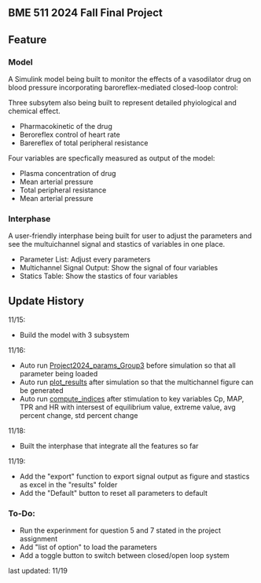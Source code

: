 ## BME 511 2024 Fall Final Project

## Feature

### Model
A Simulink model being built to monitor the effects of a vasodilator drug on blood pressure 
incorporating baroreflex-mediated closed-loop control: 

Three subsytem also being built to represent detailed phyiological and chemical effect.
- Pharmacokinetic of the drug
- Beroreflex control of heart rate
- Barereflex of total peripheral resistance

Four variables are specfically measured as output of the model:
- Plasma concentration of drug 
- Mean arterial pressure
- Total peripheral resistance
- Mean arterial pressure

### Interphase
A user-friendly interphase being built for user to adjust the parameters and
see the multuichannel signal and stastics of variables in one place.

- Parameter List: Adjust every parameters
- Multichannel Signal Output: Show the signal of four variables
- Statics Table: Show the stastics of four variables

## Update History

11/15:
- Build the model with 3 subsystem

11/16:

- Auto run [Project2024_params_Group3](./Project2024_params_Group3.m)
  before simulation so that all parameter being loaded
- Auto run [plot_results](./plot_results.m) after simulation so that
  the multichannel figure can be generated
- Auto run [compute_indices](./compute_indices.m) after stimulation to 
  key variables Cp, MAP, TPR and HR with intersest of equilibrium value,
  extreme value, avg percent change, std percent change

11/18:

- Built the interphase that integrate all the features so far

11/19:

- Add the "export" function to export signal output as figure and
  stastics as excel in the "results" folder
- Add the "Default" button to reset all parameters to default

### To-Do:

- Run the experinment for question 5 and 7 stated in the project assignment
- Add "list of option" to load the parameters
- Add a toggle button to switch between closed/open loop system


last updated: 11/19